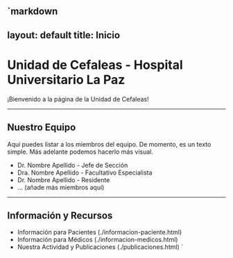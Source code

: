   `markdown
  ---
  layout: default
  title: Inicio
  ---

  # Unidad de Cefaleas - Hospital Universitario La Paz

  ¡Bienvenido a la página de la Unidad de Cefaleas!

  ---

  ## Nuestro Equipo

  Aquí puedes listar a los miembros del equipo. De momento, es un texto simple. Más adelante podemos hacerlo más
  visual.

  *   Dr. Nombre Apellido - Jefe de Sección
  *   Dra. Nombre Apellido - Facultativo Especialista
  *   Dr. Nombre Apellido - Residente
  *   ... (añade más miembros aquí)

  ---

  ## Información y Recursos

  *   Información para Pacientes (./informacion-paciente.html)
  *   Información para Médicos (./informacion-medicos.html)
  *   Nuestra Actividad y Publicaciones (./publicaciones.html)
  `
